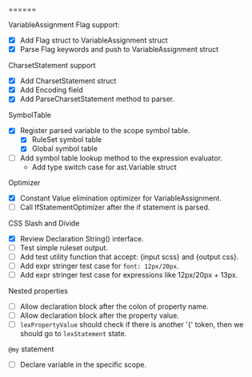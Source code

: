 ======

VariableAssignment Flag support:

- [x] Add Flag struct to VariableAssignment struct
- [x] Parse Flag keywords and push to VariableAssignment struct

CharsetStatement support

- [x] Add CharsetStatement struct
- [x] Add Encoding field
- [x] Add ParseCharsetStatement method to parser.

SymbolTable

- [x] Register parsed variable to the scope symbol table.
  - [x] RuleSet symbol table
  - [x] Global symbol table
- [ ] Add symbol table lookup method to the expression evaluator.
  - Add type switch case for ast.Variable struct

Optimizer

- [x] Constant Value elimination optimizer for VariableAssignment.
- [ ] Call IfStatementOptimizer after the if statement is parsed.

CSS Slash and Divide

- [x] Review Declaration String() interface.
- [ ] Test simple ruleset output.
- [ ] Add test utility function that accept: {input scss} and {output css}.
- [ ] Add expr stringer test case for `font: 12px/20px`.
- [ ] Add expr stringer test case for expressions like 12px/20px + 13px.

Nested properties

- [ ] Allow declaration block after the colon of property name.
- [ ] Allow declaration block after the property value.
- [ ] `lexPropertyValue` should check if there is another '{' token, then we should go to `lexStatement` state.

`@my` statement

- [ ] Declare variable in the specific scope.


